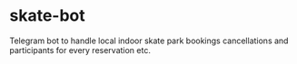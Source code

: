 # skate-bot
Telegram bot to handle local indoor skate park bookings cancellations and participants for every reservation etc.
